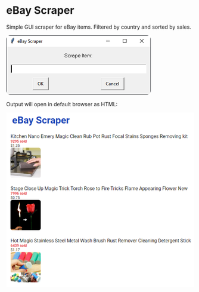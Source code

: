 <h1>eBay Scraper</h1>

Simple GUI scraper for eBay items. Filtered by country and sorted by sales.

![searchbox](images/ee89a48a.png)

Output will open in default browser as HTML:

![output](images/2648d5c3.png)
